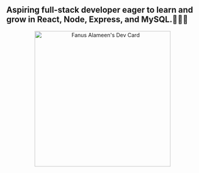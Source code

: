 <p align="center">
  <h2>Aspiring full-stack developer eager to learn and grow in React, Node, Express, and MySQL.👋🏻😄</h2>
</p>


<p align="center">
  <a href="https://app.daily.dev/fanusalameen"><img src="https://api.daily.dev/devcards/v2/o2m6ZnGNg4k0u0Bc0uE5p.png?type=default&r=fqn" width="356" alt="Fanus Alameen's Dev Card"/></a>
</p>
